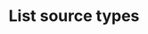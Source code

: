 ---
content-type: "embed-endpoint"
endpoint: "source-types"
key: "list-source-types"
version: "4"
order: 2


title: "List source types"
method: "get"
short-url: |
  /v{{ object.version }}{{ object.endpoint-url }}
full-url: |
  {{ page.api-base-url }}{{ endpoint.short-url | flatify }}
description: |
  Retrieves information about data sources' configurations.

  **Note**: This endpoint doesn't retrieve information about the specific configuration of sources in a single account. Instead, it will return general configuration information for all supported source types.


returns: "An array of report card objects, one for each supported source `type`."


examples:
  - type: "request"
    language: "curl"
    code: |
      curl -X {{ endpoint.method | upcase }} {{ endpoint.full-url | flatify | strip_newlines }}
           -H "Authorization: Bearer <ACCESS_TOKEN>" 
           -H "Content-Type: application/json"

  - type: "response"
    language: "json"
    code: |
      [  
         {  
            "type":"platform.hubspot",                                // HubSpot source
            "current_step":1,
            "current_step_hints":{  
               "api":{  
                  "method":"POST",
                  "url":"/v4/sources"
               },
               "js":{  
                  "function":"addSource",
                  "options":{  
                     "type":"platform.hubspot"
                  }
               }
            },
            "steps":[  
               {  
                  "type":"form",
                  "properties":[  
                     {  
                        "name":"image_version",
                        "is_required":true,
                        "provided":false,
                        "is_credential":false,
                        "system_provided":true,
                        "json_schema":null
                     },
                     {  
                        "name":"frequency_in_minutes",
                        "is_required":true,
                        "provided":false,
                        "is_credential":false,
                        "system_provided":false,
                        "json_schema":{  
                           "type":"string",
                           "pattern":"^\\d+$"
                        }
                     },
                     {  
                        "name":"start_date",
                        "is_required":true,
                        "provided":false,
                        "is_credential":false,
                        "system_provided":false,
                        "json_schema":{  
                           "type":"string",
                           "pattern":"^\\d{4}-\\d{2}-\\d{2}T00:00:00Z$"
                        }
                     }
                  ]
               },
               {  
                  "type":"oauth",
                  "properties":[  
                     {  
                        "name":"client_id",
                        "is_required":true,
                        "provided":false,
                        "is_credential":true,
                        "system_provided":true,
                        "json_schema":{  
                           "type":"string"
                        }
                     },
                     {  
                        "name":"client_secret",
                        "is_required":true,
                        "provided":false,
                        "is_credential":true,
                        "system_provided":true,
                        "json_schema":{  
                           "type":"string"
                        }
                     },
                     {  
                        "name":"redirect_uri",
                        "is_required":true,
                        "provided":false,
                        "is_credential":true,
                        "system_provided":true,
                        "json_schema":{  
                           "type":"string",
                           "format":"uri"
                        }
                     },
                     {  
                        "name":"refresh_token",
                        "is_required":true,
                        "provided":false,
                        "is_credential":true,
                        "system_provided":true,
                        "json_schema":{  
                           "type":"string"
                        }
                     }
                  ]
               },
               {  
                  "type":"discover_schema",
                  "properties":[  ]
               },
               {  
                  "type":"field_selection",
                  "properties":[  ]
               },
               {  
                  "type":"fully_configured",
                  "properties":[  ]
               }
            ]
         },
         {  
            "type":"platform.marketo",                                // Marketo source
            "current_step":1,
            "current_step_hints":{  
               "api":{  
                  "method":"POST",
                  "url":"/v4/sources"
               },
               "js":{  
                  "function":"addSource",
                  "options":{  
                     "type":"platform.marketo"
                  }
               }
            },
            "steps":[  
               {  
                  "type":"form",
                  "properties":[  
                     {  
                        "name":"image_version",
                        "is_required":true,
                        "provided":false,
                        "is_credential":false,
                        "system_provided":true,
                        "json_schema":null
                     },
                     {  
                        "name":"frequency_in_minutes",
                        "is_required":true,
                        "provided":false,
                        "is_credential":false,
                        "system_provided":false,
                        "json_schema":{  
                           "type":"string",
                           "pattern":"^\\d+$"
                        }
                     },
                     {  
                        "name":"client_id",
                        "is_required":true,
                        "provided":false,
                        "is_credential":false,
                        "system_provided":false,
                        "json_schema":{  
                           "type":"string"
                        }
                     },
                     {  
                        "name":"client_secret",
                        "is_required":true,
                        "provided":false,
                        "is_credential":true,
                        "system_provided":false,
                        "json_schema":{  
                           "type":"string"
                        }
                     },
                     {  
                        "name":"endpoint",
                        "is_required":true,
                        "provided":false,
                        "is_credential":false,
                        "system_provided":false,
                        "json_schema":{  
                           "type":"string",
                           "format":"uri"
                        }
                     },
                     {  
                        "name":"identity",
                        "is_required":true,
                        "provided":false,
                        "is_credential":false,
                        "system_provided":false,
                        "json_schema":{  
                           "type":"string",
                           "format":"uri"
                        }
                     },
                     {  
                        "name":"max_daily_calls",
                        "is_required":false,
                        "provided":false,
                        "is_credential":false,
                        "system_provided":false,
                        "json_schema":{  
                           "type":"string",
                           "pattern":"^\\d+$"
                        }
                     },
                     {  
                        "name":"start_date",
                        "is_required":true,
                        "provided":false,
                        "is_credential":false,
                        "system_provided":false,
                        "json_schema":{  
                           "type":"string",
                           "pattern":"^\\d{4}-\\d{2}-\\d{2}T00:00:00Z$"
                        }
                     }
                  ]
               },
               {  
                  "type":"fully_configured",
                  "properties":[  ]
               }
            ]
         },
         {  
            "type":"platform.zuora",                                  // Zuora source
            "current_step":1,
            "current_step_hints":{  
               "api":{  
                  "method":"POST",
                  "url":"/v4/sources"
               },
               "js":{  
                  "function":"addSource",
                  "options":{  
                     "type":"platform.zuora"
                  }
               }
            },
            "steps":[  
               {  
                  "type":"form",
                  "properties":[  
                     {  
                        "name":"image_version",
                        "is_required":true,
                        "provided":false,
                        "is_credential":false,
                        "system_provided":true,
                        "json_schema":null
                     },
                     {  
                        "name":"frequency_in_minutes",
                        "is_required":true,
                        "provided":false,
                        "is_credential":false,
                        "system_provided":false,
                        "json_schema":{  
                           "type":"string",
                           "pattern":"^\\d+$"
                        }
                     },
                     {  
                        "name":"european",
                        "is_required":false,
                        "provided":false,
                        "is_credential":false,
                        "system_provided":false,
                        "json_schema":{  
                           "type":"string",
                           "pattern":"^(true|false)$"
                        }
                     },
                     {  
                        "name":"password",
                        "is_required":true,
                        "provided":false,
                        "is_credential":true,
                        "system_provided":false,
                        "json_schema":{  
                           "type":"string"
                        }
                     },
                     {  
                        "name":"sandbox",
                        "is_required":false,
                        "provided":false,
                        "is_credential":false,
                        "system_provided":false,
                        "json_schema":{  
                           "type":"string",
                           "pattern":"^(true|false)$"
                        }
                     },
                     {  
                        "name":"start_date",
                        "is_required":true,
                        "provided":false,
                        "is_credential":false,
                        "system_provided":false,
                        "json_schema":{  
                           "type":"string",
                           "pattern":"^\\d{4}-\\d{2}-\\d{2}T00:00:00Z$"
                        }
                     },
                     {  
                        "name":"username",
                        "is_required":true,
                        "provided":false,
                        "is_credential":true,
                        "system_provided":false,
                        "json_schema":{  
                           "type":"string"
                        }
                     }
                  ]
               },
               {  
                  "type":"discover_schema",
                  "properties":[  ]
               },
               {  
                  "type":"field_selection",
                  "properties":[  ]
               },
               {  
                  "type":"fully_configured",
                  "properties":[  ]
               }
            ]
         },
         {  
            "type":"platform.salesforce",                             // Salesforce source
            "current_step":1,
            "current_step_hints":{  
               "api":{  
                  "method":"POST",
                  "url":"/v4/sources"
               },
               "js":{  
                  "function":"addSource",
                  "options":{  
                     "type":"platform.salesforce"
                  }
               }
            },
            "steps":[  
               {  
                  "type":"form",
                  "properties":[  
                     {  
                        "name":"image_version",
                        "is_required":true,
                        "provided":false,
                        "is_credential":false,
                        "system_provided":true,
                        "json_schema":null
                     },
                     {  
                        "name":"frequency_in_minutes",
                        "is_required":true,
                        "provided":false,
                        "is_credential":false,
                        "system_provided":false,
                        "json_schema":{  
                           "type":"string",
                           "pattern":"^\\d+$"
                        }
                     },
                     {  
                        "name":"api_type",
                        "is_required":true,
                        "provided":false,
                        "is_credential":false,
                        "system_provided":false,
                        "json_schema":{  
                           "type":"string",
                           "pattern":"^(REST|BULK)$"
                        }
                     },
                     {  
                        "name":"is_sandbox",
                        "is_required":false,
                        "provided":false,
                        "is_credential":false,
                        "system_provided":false,
                        "json_schema":{  
                           "type":"string",
                           "pattern":"^(true|false)$"
                        }
                     },
                     {  
                        "name":"quota_percent_per_run",
                        "is_required":false,
                        "provided":false,
                        "is_credential":false,
                        "system_provided":false,
                        "json_schema":{  
                           "type":"string",
                           "pattern":"^\\d+$"
                        }
                     },
                     {  
                        "name":"quota_percent_total",
                        "is_required":false,
                        "provided":false,
                        "is_credential":false,
                        "system_provided":false,
                        "json_schema":{  
                           "type":"string",
                           "pattern":"^\\d+$"
                        }
                     },
                     {  
                        "name":"select_fields_by_default",
                        "is_required":true,
                        "provided":false,
                        "is_credential":false,
                        "system_provided":false,
                        "json_schema":{  
                           "type":"string",
                           "pattern":"^(true|false)$"
                        }
                     },
                     {  
                        "name":"start_date",
                        "is_required":true,
                        "provided":false,
                        "is_credential":false,
                        "system_provided":false,
                        "json_schema":{  
                           "type":"string",
                           "pattern":"^\\d{4}-\\d{2}-\\d{2}T00:00:00Z$"
                        }
                     }
                  ]
               },
               {  
                  "type":"oauth",
                  "properties":[  
                     {  
                        "name":"client_id",
                        "is_required":true,
                        "provided":false,
                        "is_credential":true,
                        "system_provided":false,
                        "json_schema":{  
                           "type":"string"
                        }
                     },
                     {  
                        "name":"client_secret",
                        "is_required":true,
                        "provided":false,
                        "is_credential":true,
                        "system_provided":false,
                        "json_schema":{  
                           "type":"string"
                        }
                     },
                     {  
                        "name":"instance_url",
                        "is_required":true,
                        "provided":false,
                        "is_credential":false,
                        "system_provided":false,
                        "json_schema":{  
                           "type":"string",
                           "format":"uri"
                        }
                     },
                     {  
                        "name":"orgid",
                        "is_required":false,
                        "provided":false,
                        "is_credential":false,
                        "system_provided":false,
                        "json_schema":{  
                           "type":"string"
                        }
                     },
                     {  
                        "name":"refresh_token",
                        "is_required":true,
                        "provided":false,
                        "is_credential":true,
                        "system_provided":false,
                        "json_schema":{  
                           "type":"string"
                        }
                     }
                  ]
               },
               {  
                  "type":"discover_schema",
                  "properties":[  ]
               },
               {  
                  "type":"field_selection",
                  "properties":[  ]
               },
               {  
                  "type":"fully_configured",
                  "properties":[  ]
               }
            ]
         },
         {  
            "type":"platform.yotpo",                                  // Yotpo source
            "current_step":1,
            "current_step_hints":{  
               "api":{  
                  "method":"POST",
                  "url":"/v4/sources"
               },
               "js":{  
                  "function":"addSource",
                  "options":{  
                     "type":"platform.yotpo"
                  }
               }
            },
            "steps":[  
               {  
                  "type":"form",
                  "properties":[  
                     {  
                        "name":"image_version",
                        "is_required":true,
                        "provided":false,
                        "is_credential":false,
                        "system_provided":true,
                        "json_schema":null
                     },
                     {  
                        "name":"frequency_in_minutes",
                        "is_required":true,
                        "provided":false,
                        "is_credential":false,
                        "system_provided":false,
                        "json_schema":{  
                           "type":"string",
                           "pattern":"^\\d+$"
                        }
                     },
                     {  
                        "name":"api_key",
                        "is_required":true,
                        "provided":false,
                        "is_credential":true,
                        "system_provided":false,
                        "json_schema":{  
                           "type":"string"
                        }
                     },
                     {  
                        "name":"api_secret",
                        "is_required":true,
                        "provided":false,
                        "is_credential":true,
                        "system_provided":false,
                        "json_schema":{  
                           "type":"string"
                        }
                     },
                     {  
                        "name":"start_date",
                        "is_required":true,
                        "provided":false,
                        "is_credential":false,
                        "system_provided":false,
                        "json_schema":{  
                           "type":"string",
                           "pattern":"^\\d{4}-\\d{2}-\\d{2}T00:00:00Z$"
                        }
                     }
                  ]
               },
               {  
                  "type":"discover_schema",
                  "properties":[  ]
               },
               {  
                  "type":"field_selection",
                  "properties":[  ]
               },
               {  
                  "type":"fully_configured",
                  "properties":[  ]
               }
            ]
         },
         {  
            "type":"platform.sendgrid",                               // SendGrid source
            "current_step":1,
            "current_step_hints":{  
               "api":{  
                  "method":"POST",
                  "url":"/v4/sources"
               },
               "js":{  
                  "function":"addSource",
                  "options":{  
                     "type":"platform.sendgrid"
                  }
               }
            },
            "steps":[  
               {  
                  "type":"form",
                  "properties":[  
                     {  
                        "name":"image_version",
                        "is_required":true,
                        "provided":false,
                        "is_credential":false,
                        "system_provided":true,
                        "json_schema":null
                     },
                     {  
                        "name":"frequency_in_minutes",
                        "is_required":true,
                        "provided":false,
                        "is_credential":false,
                        "system_provided":false,
                        "json_schema":{  
                           "type":"string",
                           "pattern":"^\\d+$"
                        }
                     },
                     {  
                        "name":"api_key",
                        "is_required":true,
                        "provided":false,
                        "is_credential":true,
                        "system_provided":false,
                        "json_schema":{  
                           "type":"string"
                        }
                     },
                     {  
                        "name":"start_date",
                        "is_required":true,
                        "provided":false,
                        "is_credential":false,
                        "system_provided":false,
                        "json_schema":{  
                           "type":"string",
                           "pattern":"^\\d{4}-\\d{2}-\\d{2}T00:00:00Z$"
                        }
                     }
                  ]
               },
               {  
                  "type":"discover_schema",
                  "properties":[  ]
               },
               {  
                  "type":"field_selection",
                  "properties":[  ]
               },
               {  
                  "type":"fully_configured",
                  "properties":[  ]
               }
            ]
         }
      ]

---